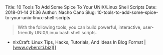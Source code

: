 Title: 10 Tools To Add Some Spice To Your UNIX/Linux Shell Scripts
Date: 2018-01-14 21:36
Author: Nacho Cano
Slug: 10-tools-to-add-some-spice-to-your-unix-linux-shell-scripts

> With the following tools, you can build powerful, interactive, user-friendly
> UNIX/Linux bash shell scripts.

- nixCraft: Linux Tips, Hacks, Tutorials, And Ideas In Blog Format | [www.cyberciti.biz][]

  [www.cyberciti.biz]: https://www.cyberciti.biz/tips/spice-up-your-unix-linux-shell-scripts.html
    "10 Tools To Add Some Spice To Your UNIX/Linux Shell Scripts"
